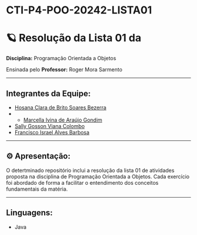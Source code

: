 
# CTI-P4-POO-20242-LISTA01
# 🪐 Resolução da Lista 01 da 
**Disciplina:** Programação Orientada a Objetos

Ensinada pelo 
**Professor:** Roger Mora Sarmento



---

## Integrantes da Equipe:
- [Hosana Clara de Brito Soares Bezerra](https://github.com/hosanasoaress)
- - [Marcella Ivina de Araújo Gondim](https://github.com/MarcyIvi)
- [Sally Gosson Viana Colombo](https://github.com/sallygosson)
- [Francisco Israel Alves Barbosa](https://github.com/alvesisrael221)


---

## ⚙️ Apresentação:
O detertminado repositório inclui a resolução da lista 01 de atividades proposta na disciplina de Programação Orientada a Objetos. Cada exercício foi abordado de forma a facilitar o entendimento dos conceitos fundamentais da matéria.

---

## Linguagens:
- Java
